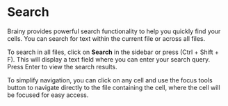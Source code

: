 # Search

Brainy provides powerful search functionality to help you quickly find your
cells. You can search for text within the current file or across all files.

To search in all files, click on **Search** in the sidebar or press 
(Ctrl + Shift + F). This will display a text field where you can enter 
your search query. Press Enter to view the search results.

To simplify navigation, you can click on any cell and use the focus tools button
to navigate directly to the file containing the cell, where the cell will 
be focused for easy access.
